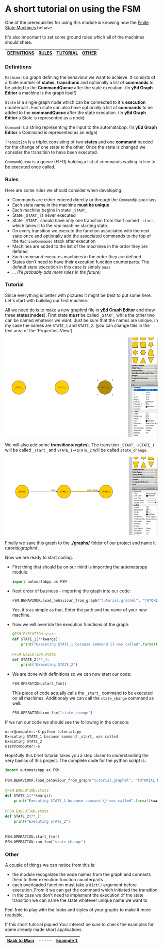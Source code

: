 # A short tutorial on using the FSM

One of the prerequisites for using this module is knowing how the [Finite State Machines][1] behave.

It's also important to set some ground rules which all of the machines should share.

| [DEFINITIONS](#definitions) | [RULES](#rules) | [TUTORIAL](#tutorial)| [OTHER](#other) |
| --- | --- | --- | --- |

### Definitions

`Machine` is a graph defining the behaviour we want to achieve. It consists of a finite number of __states__, __transitions__ and optionally a list of __commands__
to be added to the __CommandQueue__ after the state execution. (In __yEd Graph Editor__ a machine is the graph itself)

`State` is a single graph node which can be connected to it's __execution__ counterpart. Each state can also have optionally a list of __commands__
to be added to the __commandQueue__ after the state execution. (In __yEd Graph Editor__ a State is represented as a node)

`Command` is a string representing the input to the automatabpp. (In __yEd Graph Editor__ a Command is represented as an edge)

`Transition` is a triplet consisting of two __states__ and one __command__ needed for the change of one state to the other. Once the state is changed we consider the transition to have been executed.

`CommandQueue` is a queue (FIFO) holding a list of commands waiting in line to be executed once called.


### Rules

Here are some rules we should consider when developing:

* Commands are either entered directly or through the `CommandQueue` class
* Each state name in the machine __must be unique__
* Each machine begins in state `_START_`
* State `_START_` is never executed
* State `_START_` should have only one transition from itself named `_start_` which takes it to the _real_ machine starting state.
* On every transition we execute the function associated with the next state once and optionally add the associated commands to the top of the `MachineCommands` stack after execution
* Machines are added to the list of the machines in the order they are defined
* Each command executes machines in the order they are defined
* States don't need to have their execution function counterparts. The default state execution in this case is simply `pass`
* _... (I'll probably add more rules in the future)_



### Tutorial

Since everything is better with pictures it might be best to put some here. Let's start with building our first machine.

All we need do is to make a new graphml file in **yEd Graph Editor** and draw three **states**(**nodes**). First state ***must*** be called `_START_` while the other two can be named whatever we want.
Just be sure that the names are unique. In my case the names are `STATE_1` and `STATE_2`. (you can change this in the text area of the 'Properties View')

![](./images/tutorial/tutorial1.png)

We will also add some **transitions**(**egdes**). The transition `_START_`->`STATE_1` will be called `_start_` and `STATE_1`->`STATE_2` will be called `state_change`.

![](./images/tutorial/tutorial2.png)

Finally we save this graph to the **./graphs/** folder of our project and name it _tutorial.graphml_ .

Now we are ready to start coding.

- First thing that should be on our mind is importing the automatabpp module:
    ```python
    import automatabpp as FSM
    ```
- Next order of business - importing the graph into our code:
    ```python
    FSM.BEHAVIOUR.load_behaviour_from_graph("tutorial.graphml", "TUTORIAL MACHINE")
    ```
    Yes, it's as simple as that. Enter the path and the name of your new machine.

- Now we will override the execution functions of the graph:
    ```python
    @FSM.EXECUTION.state
    def STATE_1(**kwargs):
        print("Executing STATE_1 because command {} was called".format(kwargs["command"]))

    @FSM.EXECUTION.state
    def STATE_2(**_):
        print("Executing STATE_2")
    ```

- We are done with definitions so we can now start our code:
    ```python
    FSM.OPERATION.start_fsm()
    ```
    This piece of code actually calls the `_start_` command to be executed on all machines. Additionaly we can call the `state_change` command as well.
    ```python
    FSM.OPERATION.run_fsm("state_change")
    ```

If we run our code we should see the following in the console:
```console
user@computer:~$ python tutorial.py
Executing STATE_1 because command _start_ was called
Executing STATE_2
user@computer:~$
```

Hopefully this brief tutorial takes you a step closer to understanding the very basics of this project. The complete code for the python script is:
```python
import automatabpp as FSM

FSM.BEHAVIOUR.load_behaviour_from_graph("tutorial.graphml", "TUTORIAL MACHINE")

@FSM.EXECUTION.state
def STATE_1(**kwargs):
    print("Executing STATE_1 because command {} was called".format(kwargs["command"]))

@FSM.EXECUTION.state
def STATE_2(**_):
    print("Executing STATE_2")


FSM.OPERATION.start_fsm()
FSM.OPERATION.run_fsm("state_change")
```

### Other

A couple of things we can notice from this is:
* the module recognizes the node names from the graph and connects them to their execution function counterparts
* each overloaded function must take a `dict()` argument before execution. From it we can get the command which initiated the transition
* in the case we don't need to implement the execution of the state transition we can name the state whatever unique name we want to

Feel free to play with the looks and styles of your graphs to make it more readable.

If this short tutorial piqued Your interest be sure to check the examples for some already made short applications.

| [Back to Main][prev] | ----- | [Example 1][next] |
| --- | --- | --- |

[1]: https://en.wikipedia.org/wiki/Finite-state_machine "Finite State Machines Wikipedia"
[prev]: ../README.md "Readme"
[next]: examples/example1.md "Example 1"
